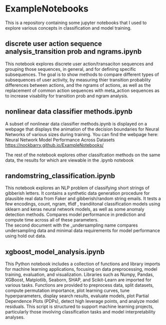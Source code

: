 # ExampleNotebooks
This is a repository containing some jupyter notebooks that I used to explore various concepts in classification and model training.

##  discrete user action sequence analysis_transition prob and ngrams.ipynb
This notebook explores discrete user action/transaciton sequences and grouping those sequences, in general, and for defining specific subsequences. The goal is to show methods to compare different types of subsequences of user activity, by measuring thier transition probablity differences between actions, and the ngrams of actions, as well as the replacement of common action sequences with meta_action sequences as to increase visability for transition prob and ngram analysis.

##  nonlinear data classifier methods.ipynb
A subset of nonlinear data classifier methods.ipynb is displayed on a webpage that displays the animation of the decision boundaries for Neural Networks of various sizes during training. 
You can find the webpage here:
Neural Network Model Performance Across Datasets 
https://nockbarry.github.io/ExampleNotebooks/

The rest of the notebook explores other classifcation methods on the same data, the results for which are viewable in the .ipynb notebook

## randomstring_classification.ipynb
This notebook explores an NLP problem of classifying short strings of gibberish letters. It contains a synthetic data generation procedure for plausible real data from Faker and gibberish/random string emails. It tests a few encodings, count, ngram, tfidf , trandiitonal classification models using sklearn and keras neural network models, as well as some anomaly detection methods. Compares model performance in prediction and compute time across all of these parameters.
<br>
The second document with the _undersampling name compares undersampling data and minimal data requirements for model performance using hold out data. 

## xgboost_model_analysis.ipynb

This Python notebook includes a collection of functions and library imports for machine learning applications, focusing on data preprocessing, model training, evaluation, and visualization. Libraries such as Numpy, Pandas, XGBoost, Matplotlib, Seaborn, SHAP, and Scikit-Learn are imported for various tasks. Functions are provided to preprocess data, split datasets, compute permutation importance, plot learning curves, tune hyperparameters, display search results, evaluate models, plot Partial Dependence Plots (PDPs), detect high leverage points, and analyze model residuals. This script is structured to support machine learning projects, particularly those involving classification tasks and model interpretability analyses.
